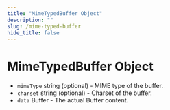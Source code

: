 ```yaml
---
title: "MimeTypedBuffer Object"
description: ""
slug: /mime-typed-buffer
hide_title: false
---
```


# MimeTypedBuffer Object

* `mimeType` string (optional) - MIME type of the buffer.
* `charset` string (optional) - Charset of the buffer.
* `data` Buffer - The actual Buffer content.
